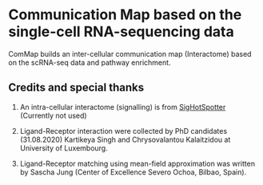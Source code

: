 # Communication Map based on the single-cell RNA-sequencing data

ComMap builds an inter-cellular communication map (Interactome) based
on the scRNA-seq data and pathway enrichment.

## Credits and special thanks

1. An intra-cellular interactome (signalling) is from [SigHotSpotter](https://academic.oup.com/bioinformatics/article/36/6/1963/5614427)
(Currently not used)

2. Ligand-Receptor interaction were collected by PhD candidates (31.08.2020) Kartikeya Singh and Chrysovalantou Kalaitzidou at
University of Luxembourg.

3. Ligand-Receptor matching using mean-field approximation was written by Sascha Jung (Center of Excellence Severo Ochoa, Bilbao, Spain).

